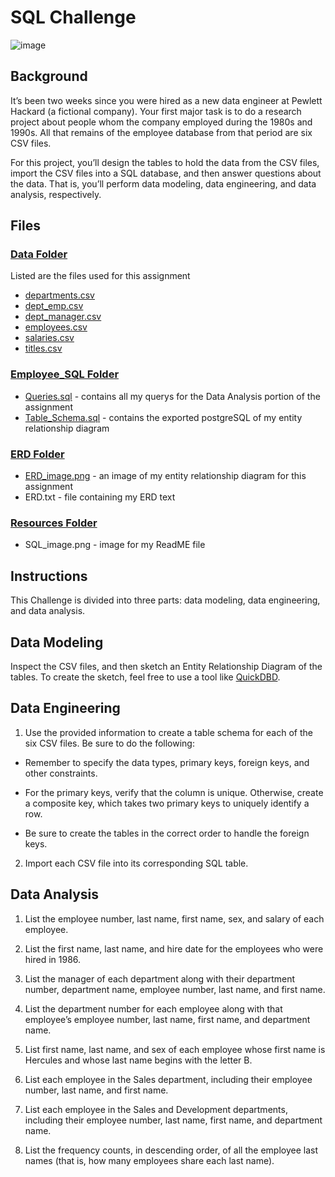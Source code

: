 # SQL Challenge

![image](https://user-images.githubusercontent.com/126301312/235184768-099093f5-38ef-4032-9377-8ef12855bb89.png)

## Background

It’s been two weeks since you were hired as a new data engineer at Pewlett Hackard (a fictional company). Your first major task is to do a research project about people whom the company employed during the 1980s and 1990s. All that remains of the employee database from that period are six CSV files.

For this project, you’ll design the tables to hold the data from the CSV files, import the CSV files into a SQL database, and then answer questions about the data. That is, you’ll perform data modeling, data engineering, and data analysis, respectively.

## Files

### [Data Folder](https://github.com/MidnightAlex6/sql-challenge/tree/main/Data)

 Listed are the files used for this assignment

 * [departments.csv](https://github.com/MidnightAlex6/sql-challenge/blob/main/Data/departments.csv)
 * [dept_emp.csv](https://github.com/MidnightAlex6/sql-challenge/blob/main/Data/dept_emp.csv)
 * [dept_manager.csv](https://github.com/MidnightAlex6/sql-challenge/blob/main/Data/dept_manager.csv)
 * [employees.csv](https://github.com/MidnightAlex6/sql-challenge/blob/main/Data/employees.csv)
 * [salaries.csv](https://github.com/MidnightAlex6/sql-challenge/blob/main/Data/salaries.csv)
 * [titles.csv](https://github.com/MidnightAlex6/sql-challenge/blob/main/Data/titles.csv)
 
### [Employee_SQL Folder](https://github.com/MidnightAlex6/sql-challenge/tree/main/Employee_SQL)

 * [Queries.sql](https://github.com/MidnightAlex6/sql-challenge/blob/main/Employee_SQL/Queries.sql) - contains all my querys for the Data Analysis portion of the assignment
 * [Table_Schema.sql](https://github.com/MidnightAlex6/sql-challenge/blob/main/Employee_SQL/Table_Schema.sql) - contains the exported postgreSQL of my entity relationship diagram

### [ERD Folder](https://github.com/MidnightAlex6/sql-challenge/tree/main/ERD)

 * [ERD_image.png](https://github.com/MidnightAlex6/sql-challenge/blob/main/ERD/ERD_image.png) - an image of my entity relationship diagram for this assignment
 * ERD.txt - file containing my ERD text

### [Resources Folder](https://github.com/MidnightAlex6/sql-challenge/tree/main/Resources)

 * SQL_image.png - image for my ReadME file

## Instructions

This Challenge is divided into three parts: data modeling, data engineering, and data analysis.

## Data Modeling

Inspect the CSV files, and then sketch an Entity Relationship Diagram of the tables. To create the sketch, feel free to use a tool like [QuickDBD](https://app.quickdatabasediagrams.com/#/d/pXfEQb).

## Data Engineering


1. Use the provided information to create a table schema for each of the six CSV files. Be sure to do the following:


  * Remember to specify the data types, primary keys, foreign keys, and other constraints.


  * For the primary keys, verify that the column is unique. Otherwise, create a composite key, which takes two primary keys to uniquely     identify a row.


  * Be sure to create the tables in the correct order to handle the foreign keys.




2. Import each CSV file into its corresponding SQL table.

## Data Analysis

1. List the employee number, last name, first name, sex, and salary of each employee.


2. List the first name, last name, and hire date for the employees who were hired in 1986.


3. List the manager of each department along with their department number, department name, employee number, last name, and first name.


4. List the department number for each employee along with that employee’s employee number, last name, first name, and department name.


5. List first name, last name, and sex of each employee whose first name is Hercules and whose last name begins with the letter B.


6. List each employee in the Sales department, including their employee number, last name, and first name.


7. List each employee in the Sales and Development departments, including their employee number, last name, first name, and department name.


8. List the frequency counts, in descending order, of all the employee last names (that is, how many employees share each last name).
